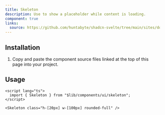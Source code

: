 ```yaml
---
title: Skeleton
description: Use to show a placeholder while content is loading.
component: true
links:
  source: https://github.com/huntabyte/shadcn-svelte/tree/main/sites/docs/src/lib/registry/default/ui/skeleton
---
```


<script>
  import { ComponentPreview, ManualInstall, PMAddComp, PMInstall } from '$lib/components/docs';
</script>

<ComponentPreview name="skeleton-demo">

<div></div>

</ComponentPreview>

## Installation

<PMAddComp name="skeleton" />

<ManualInstall>

1. Copy and paste the component source files linked at the top of this page into your project.

</ManualInstall>

## Usage

```svelte
<script lang="ts">
  import { Skeleton } from "$lib/components/ui/skeleton";
</script>
```

```svelte
<Skeleton class="h-[20px] w-[100px] rounded-full" />
```
